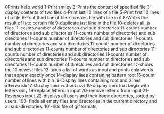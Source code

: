 0Prints hello world
1-Print smiley
2-Prints the content of specified file
3-display contents of two files
4-Print last 10 lines of a file
5-Print first 10 lines of a file
6-Print third line of file
7-creates file  with line in it
8-Writes the result of ls to certain file
9-duplicate last liine in the file
10-deletes all .js files
11-counts number of directories and sub directories
11-counts number of directories and sub directories
11-counts number of directories and sub directories
11-counts number of directories and sub directories
11-counts number of directories and sub directories
11-counts number of directories and sub directories
11-counts number of directories and sub directories
11-counts number of directories and sub directories
11-counts number of directories and sub directories
11-counts number of directories and sub directories
11-counts number of directories and sub directories
12-shows the 10 newest files
13-takes a list of words as input and prints only words that appear exactly once
14-display lines containing pattern root
15-count number of lines with bin
16-Display lines containing root and 3lines afterwards
17-Display lines without root
18-display lines that begin with letters only
19-replace letters in input
20-remove letter c from input
21-Reverses input
22-displays all users and their home directories, sorted by users.
100- finds all empty files and directories in the current directory and all sub-directories.
101-lists file of gif formats

